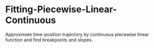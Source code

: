 # Fitting-Piecewise-Linear-Continuous
Approximate time-position trajectory by continuous piecewise linear function and find breakpoints and slopes.
